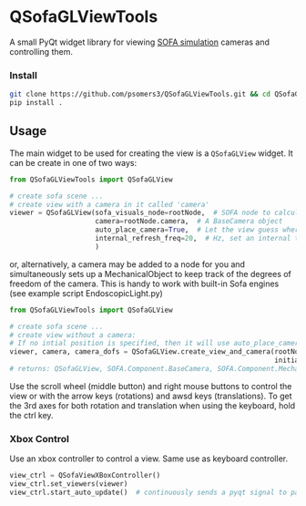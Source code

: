 # QSofaGLViewTools
A small PyQt widget library for viewing [SOFA simulation](https://www.sofa-framework.org/) cameras and controlling them.

### Install
```bash
git clone https://github.com/psomers3/QSofaGLViewTools.git && cd QSofaGLViewTools
pip install .
```

## Usage
The main widget to be used for creating the view is a `QSofaGLView` widget. It can be create in one of two ways:
```python
from QSofaGLViewTools import QSofaGLView

# create sofa scene ...
# create view with a camera in it called 'camera'
viewer = QSofaGLView(sofa_visuals_node=rootNode,  # SOFA node to calculate the visuals from
                     camera=rootNode.camera,  # A BaseCamera object
                     auto_place_camera=True,  # Let the view guess where the camera should be
                     internal_refresh_freq=20,  # Hz, set an internal timer to refresh the view. 
                     ) 
```
or, alternatively, a camera may be added to a node for you and simultaneously sets up a MechanicalObject to keep track of the degrees of freedom of the camera. This is handy to work with built-in Sofa engines (see example script EndoscopicLight.py)
```python
from QSofaGLViewTools import QSofaGLView

# create sofa scene ...
# create view without a camera:
# If no intial position is specified, then it will use auto_place_camera.
viewer, camera, camera_dofs = QSofaGLView.create_view_and_camera(rootNode,
                                                                 initial_position=[0, 15, 0, -0.707, 0., 0,0.707])
# returns: QSofaGLView, SOFA.Component.BaseCamera, SOFA.Component.MechanicalObject 
```
Use the scroll wheel (middle button) and right mouse buttons to control the view or with the arrow keys (rotations) and awsd keys (translations). To get the 3rd axes for both rotation and translation when using the keyboard, hold the ctrl key.

### Xbox Control
Use an xbox controller to control a view. Same use as keyboard controller.

```python
view_ctrl = QSofaViewXBoxController()
view_ctrl.set_viewers(viewer)
view_ctrl.start_auto_update()  # continuously sends a pyqt signal to paint the scene.
```